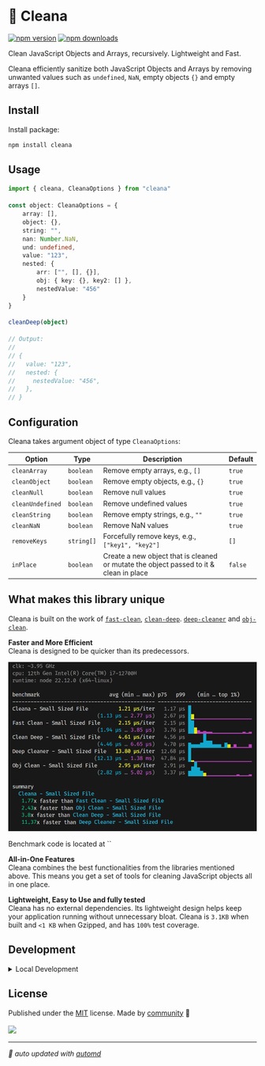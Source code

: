 # 🧼 Cleana

<!-- automd:badges color=yellow -->

[![npm version](https://img.shields.io/npm/v/cleana?color=yellow)](https://npmjs.com/package/cleana)
[![npm downloads](https://img.shields.io/npm/dm/cleana?color=yellow)](https://npm.chart.dev/cleana)

<!-- /automd -->

Clean JavaScript Objects and Arrays, recursively. Lightweight and Fast.

Cleana efficiently sanitize both JavaScript Objects and Arrays by removing unwanted values such as `undefined`, `NaN`, empty objects `{}` and empty arrays `[]`.

## Install

Install package:

<!-- automd:pm-install -->

```sh
npm install cleana
```
## Usage

```ts
import { cleana, CleanaOptions } from "cleana"

const object: CleanaOptions = {
	array: [],
	object: {},
	string: "",
	nan: Number.NaN,
	und: undefined,
	value: "123",
	nested: {
		arr: ["", [], {}],
		obj: { key: {}, key2: [] },
		nestedValue: "456"
	}
}

cleanDeep(object)

// Output:
//
// {
//   value: "123",
//   nested: {
//     nestedValue: "456",
//   },
// }
```

## Configuration

Cleana takes argument object of type `CleanaOptions`:

| Option          | Type          | Description                                                             | Default  |
|-----------------|---------------|-------------------------------------------------------------------------|----------|
| `cleanArray`    | `boolean`     | Remove empty arrays, e.g., `[]`                                        | `true`   |
| `cleanObject`   | `boolean`     | Remove empty objects, e.g., `{}`                                       | `true`   |
| `cleanNull`     | `boolean`     | Remove null values                                                      | `true`   |
| `cleanUndefined`| `boolean`     | Remove undefined values                                                 | `true`   |
| `cleanString`   | `boolean`     | Remove empty strings, e.g., `""`                                       | `true`   |
| `cleanNaN`      | `boolean`     | Remove NaN values                                                      | `true`   |
| `removeKeys`    | `string[]`    | Forcefully remove keys, e.g., `["key1", "key2"]`                      | `[]`     |
| `inPlace`       | `boolean`     | Create a new object that is cleaned or mutate the object passed to it & clean in place | `false`  |

## What makes this library unique

Cleana is built on the work of [`fast-clean`](https://github.com/Youssef93/fast-clean), [`clean-deep`](https://github.com/nunofgs/clean-deep). [`deep-cleaner`](https://github.com/darksinge/deep-cleaner) and [`obj-clean`](https://www.npmjs.com/package/obj-clean).

**Faster and More Efficient**
<br>
Cleana is designed to be quicker than its predecessors.

![Benchmark for small-sized json](./assets/benchmark-small.png)

Benchmark code is located at ``

**All-in-One Features**
<br>
Cleana combines the best functionalities from the libraries mentioned above. This means you get a set of tools for cleaning JavaScript objects all in one place.

**Lightweight, Easy to Use and fully tested**
<br>
Cleana has no external dependencies. Its lightweight design helps keep your application running without unnecessary bloat. Cleana is `3.1KB` when built and `<1 KB` when Gzipped, and has `100%` test coverage.

## Development

<details>

<summary>Local Development</summary>

- Clone this repository
- Install latest LTS version of [Node.js](https://nodejs.org/en/)
- Install dependencies using `bun install`
- Run interactive tests using `bun dev`

</details>

## License

<!-- automd:contributors license=MIT -->

Published under the [MIT](https://github.com/unjs/cleana/blob/main/LICENSE) license.
Made by [community](https://github.com/unjs/cleana/graphs/contributors) 💛
<br><br>
<a href="https://github.com/unjs/cleana/graphs/contributors">
<img src="https://contrib.rocks/image?repo=unjs/cleana" />
</a>

<!-- /automd -->

<!-- automd:with-automd -->

---

_🤖 auto updated with [automd](https://automd.unjs.io)_

<!-- /automd -->
